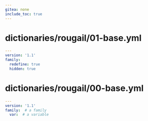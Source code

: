 ```yaml
---
gitea: none
include_toc: true
---
```

# dictionaries/rougail/01-base.yml

```yaml
---
version: '1.1'
family:
  redefine: true
  hidden: true
```
# dictionaries/rougail/00-base.yml

```yaml
---
version: '1.1'
family:  # a family
  var:  # a variable
```
